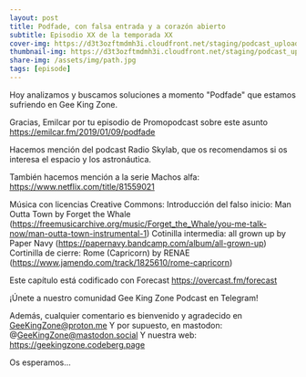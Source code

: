 ```yaml
---
layout: post
title: Podfade, con falsa entrada y a corazón abierto
subtitle: Episodio XX de la temporada XX
cover-img: https://d3t3ozftmdmh3i.cloudfront.net/staging/podcast_uploaded_episode/14743809/14743809-1691157580394-34bafa2eb1125.jpg
thumbnail-img: https://d3t3ozftmdmh3i.cloudfront.net/staging/podcast_uploaded_episode/14743809/14743809-1691157580394-34bafa2eb1125.jpg
share-img: /assets/img/path.jpg
tags: [episode]
---
```


Hoy analizamos y buscamos soluciones a momento "Podfade" que estamos sufriendo en Gee King Zone.

Gracias, Emilcar por tu episodio de Promopodcast sobre este asunto https://emilcar.fm/2019/01/09/podfade

Hacemos mención del podcast Radio Skylab, que os recomendamos si os interesa el espacio y los astronáutica.

También hacemos mención a la serie Machos alfa: https://www.netflix.com/title/81559021

Música con licencias Creative Commons:
Introducción del falso inicio: Man Outta Town by Forget the Whale (https://freemusicarchive.org/music/Forget_the_Whale/you-me-talk-now/man-outta-town-instrumental-1)
Cotinilla intermedia: all grown up by Paper Navy (https://papernavy.bandcamp.com/album/all-grown-up)
Cortinilla de cierre: Rome (Capricorn) by RENAE (https://www.jamendo.com/track/1825610/rome-capricorn)

Este capítulo está codificado con Forecast https://overcast.fm/forecast

¡Únete a nuestro comunidad Gee King Zone Podcast en Telegram!

Además, cualquier comentario es bienvenido y agradecido en GeeKingZone@proton.me
Y por supuesto, en mastodon: @GeeKingZone@mastodon.social
Y nuestra web: https://geekingzone.codeberg.page

Os esperamos...
